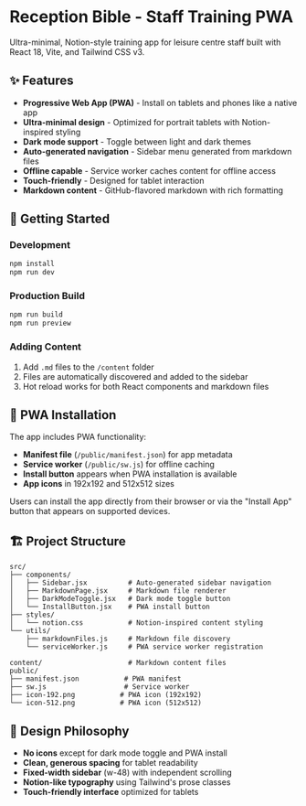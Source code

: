 # Reception Bible - Staff Training PWA

Ultra-minimal, Notion-style training app for leisure centre staff built with React 18, Vite, and Tailwind CSS v3.

## ✨ Features

- **Progressive Web App (PWA)** - Install on tablets and phones like a native app
- **Ultra-minimal design** - Optimized for portrait tablets with Notion-inspired styling
- **Dark mode support** - Toggle between light and dark themes
- **Auto-generated navigation** - Sidebar menu generated from markdown files
- **Offline capable** - Service worker caches content for offline access
- **Touch-friendly** - Designed for tablet interaction
- **Markdown content** - GitHub-flavored markdown with rich formatting

## 🚀 Getting Started

### Development
```bash
npm install
npm run dev
```

### Production Build
```bash
npm run build
npm run preview
```

### Adding Content
1. Add `.md` files to the `/content` folder
2. Files are automatically discovered and added to the sidebar
3. Hot reload works for both React components and markdown files

## 📱 PWA Installation

The app includes PWA functionality:
- **Manifest file** (`/public/manifest.json`) for app metadata
- **Service worker** (`/public/sw.js`) for offline caching
- **Install button** appears when PWA installation is available
- **App icons** in 192x192 and 512x512 sizes

Users can install the app directly from their browser or via the "Install App" button that appears on supported devices.

## 🏗️ Project Structure

```
src/
├── components/
│   ├── Sidebar.jsx          # Auto-generated sidebar navigation
│   ├── MarkdownPage.jsx     # Markdown file renderer
│   ├── DarkModeToggle.jsx   # Dark mode toggle button
│   └── InstallButton.jsx    # PWA install button
├── styles/
│   └── notion.css           # Notion-inspired content styling
└── utils/
    ├── markdownFiles.js     # Markdown file discovery
    └── serviceWorker.js     # PWA service worker registration

content/                     # Markdown content files
public/
├── manifest.json           # PWA manifest
├── sw.js                   # Service worker
├── icon-192.png           # PWA icon (192x192)
└── icon-512.png           # PWA icon (512x512)
```

## 🎨 Design Philosophy

- **No icons** except for dark mode toggle and PWA install
- **Clean, generous spacing** for tablet readability
- **Fixed-width sidebar** (w-48) with independent scrolling
- **Notion-like typography** using Tailwind's prose classes
- **Touch-friendly interface** optimized for tablets
